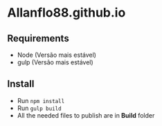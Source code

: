 # Allanflo88.github.io

## Requirements

* Node (Versão mais estável)
* gulp (Versão mais estável)

## Install

* Run ```npm install```
* Run ```gulp build```
* All the needed files to publish are in **Build** folder
